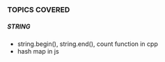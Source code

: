 ### TOPICS COVERED

##### STRING
- string.begin(), string.end(), count function in cpp
- hash map in js